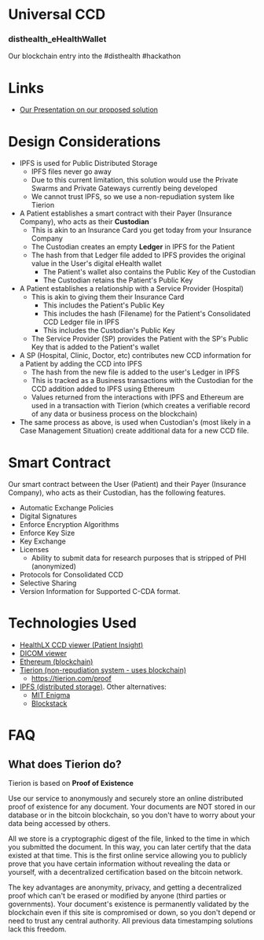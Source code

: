 # Universal CCD
### disthealth_eHealthWallet

Our blockchain entry into the #disthealth #hackathon

# Links
* [Our Presentation on our proposed solution](https://docs.google.com/presentation/d/16kK7OJzINItUhMO_3toGFg3vpAs3yIDP1l5XXYZWGZQ/edit?usp=sharing)

# Design Considerations
* IPFS is used for Public Distributed Storage
	* IPFS files never go away
	* Due to this current limitation, this solution would use the Private Swarms and Private Gateways currently being developed
	* We cannot trust IPFS, so we use a non-repudiation system like Tierion
* A Patient establishes a smart contract with their Payer (Insurance Company), who acts as their **Custodian**
	* This is akin to an Insurance Card you get today from your Insurance Company
	* The Custodian creates an empty **Ledger** in IPFS for the Patient
	* The hash from that Ledger file added to IPFS provides the original value in the User's digital eHealth wallet
		* The Patient's wallet also contains the Public Key of the Custodian
		* The Custodian retains the Patient's Public Key
* A Patient establishes a relationship with a Service Provider (Hospital)
	* This is akin to giving them their Insurance Card
		* This includes the Patient's Public Key
		* This includes the hash (Filename) for the Patient's Consolidated CCD Ledger file in IPFS
		* This includes the Custodian's Public Key
	* The Service Provider (SP) provides the Patient with the SP's Public Key that is added to the Patient's wallet
* A SP (Hospital, Clinic, Doctor, etc) contributes new CCD information for a Patient by adding the CCD into IPFS
	* The hash from the new file is added to the user's Ledger in IPFS
	* This is tracked as a Business transactions with the Custodian for the CCD addition added to IPFS using Ethereum
	* Values returned from the interactions with IPFS and Ethereum are used in a transaction with Tierion (which creates a verifiable record of any data or business process on the blockchain) 
* The same process as above, is used when Custodian's (most likely in a Case Management Situation) create additional data for a new CCD file.

# Smart Contract
Our smart contract between the User (Patient) and their Payer (Insurance Company), who acts as their Custodian, has the following features.

* Automatic Exchange Policies
* Digital Signatures
* Enforce Encryption Algorithms
* Enforce Key Size
* Key Exchange
* Licenses
	* Ability to submit data for research purposes that is stripped of PHI (anonymized)
* Protocols for Consolidated CCD
* Selective Sharing
* Version Information for Supported C-CDA format.

# Technologies Used

* [HealthLX CCD viewer (Patient Insight)](http://52.20.128.239:3000/)
* [DICOM viewer](https://ivmartel.github.io/dwv/demo/stable/viewers/static/index.html)
* [Ethereum (blockchain)](https://www.ethereum.org/)
* [Tierion (non-repudiation system  - uses blockchain)](https://tierion.com/)
	* <https://tierion.com/proof>
* [IPFS (distributed storage)](https://ipfs.io/). Other alternatives:
  * [MIT Enigma](http://enigma.media.mit.edu/)
  * [Blockstack](https://blockstack.org/)

# FAQ

## What does Tierion do?

Tierion is based on **Proof of Existence**

Use our service to anonymously and securely store an online distributed proof of existence for any document. Your documents are NOT stored in our database or in the bitcoin blockchain, so you don't have to worry about your data being accessed by others.

All we store is a cryptographic digest of the file, linked to the time in which you submitted the document. In this way, you can later certify that the data existed at that time. This is the first online service allowing you to publicly prove that you have certain information without revealing the data or yourself, with a decentralized certification based on the bitcoin network.

The key advantages are anonymity, privacy, and getting a decentralized proof which can't be erased or modified by anyone (third parties or governments). Your document's existence is permanently validated by the blockchain even if this site is compromised or down, so you don't depend or need to trust any central authority. All previous data timestamping solutions lack this freedom.


